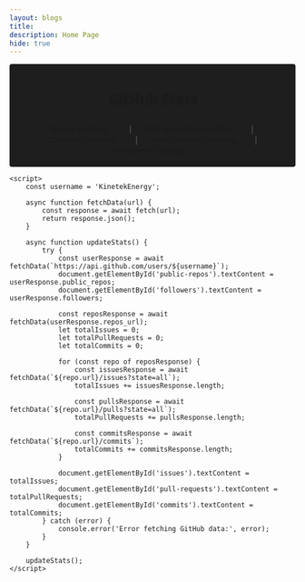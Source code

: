 ```yaml
---
layout: blogs
title: 
description: Home Page
hide: true
---
```



<style>
    #github-stats {
        text-align: center;
        padding: 20px;
        border-radius: 4px;
        background-color: #1e1e1e;
        font-family: 'Segoe UI', Tahoma, Geneva, Verdana, sans-serif;
    }

    .stat {
        display: inline-block;
        margin: 0 10px;
    }

    .separator {
        margin: 0 10px;
        color: #666;
    }

    .title {
        text-align: center;
        font-weight: 1000;
        font-size: 25px;
    }

</style>

<body>
    <div id="github-stats" class="glow-on-hover-search">
        <p class="title">GitHub Stats</p>
        <div id="stats-container">
            <span class="stat">Issues: <span id="issues">Loading...</span></span>
            <span class="separator">|</span>
            <span class="stat">Pull Requests: <span id="pull-requests">Loading...</span></span>
            <span class="separator">|</span>
            <span class="stat">Commits: <span id="commits">Loading...</span></span>
            <span class="separator">|</span>
            <span class="stat">Public Repos: <span id="public-repos">Loading...</span></span>
            <span class="separator">|</span>
            <span class="stat">Followers: <span id="followers">Loading...</span></span>
        </div>
    </div>
    
    <script>
        const username = 'KinetekEnergy';

        async function fetchData(url) {
            const response = await fetch(url);
            return response.json();
        }

        async function updateStats() {
            try {
                const userResponse = await fetchData(`https://api.github.com/users/${username}`);
                document.getElementById('public-repos').textContent = userResponse.public_repos;
                document.getElementById('followers').textContent = userResponse.followers;

                const reposResponse = await fetchData(userResponse.repos_url);
                let totalIssues = 0;
                let totalPullRequests = 0;
                let totalCommits = 0;

                for (const repo of reposResponse) {
                    const issuesResponse = await fetchData(`${repo.url}/issues?state=all`);
                    totalIssues += issuesResponse.length;

                    const pullsResponse = await fetchData(`${repo.url}/pulls?state=all`);
                    totalPullRequests += pullsResponse.length;

                    const commitsResponse = await fetchData(`${repo.url}/commits`);
                    totalCommits += commitsResponse.length;
                }

                document.getElementById('issues').textContent = totalIssues;
                document.getElementById('pull-requests').textContent = totalPullRequests;
                document.getElementById('commits').textContent = totalCommits;
            } catch (error) {
                console.error('Error fetching GitHub data:', error);
            }
        }

        updateStats();
    </script>
</body>